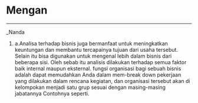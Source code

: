 # Mengan
---
_Nanda

1. a.Analisa terhadap bisnis juga bermanfaat untuk meningkatkan keuntungan dan membantu tercapainya tujuan dari usaha tersebut. Selain itu bisa digunakan untuk mengenal lebih dalam bisnis dari beberapa sisi. Oleh sebab itu analisis dilakukan terhadap semua faktor baik internal maupun eksternal.
fungsi organisasi bagi sebuah bisnis adalah dapat memudahkan Anda dalam mem-break down
pekerjaan yang dilakukan dalam rencana kegiatan, dan organisasi tersebut akan di kelompokan
menjadi satu grup sesuai dengan masing-masing jabatannya
Contohnya seperti.
